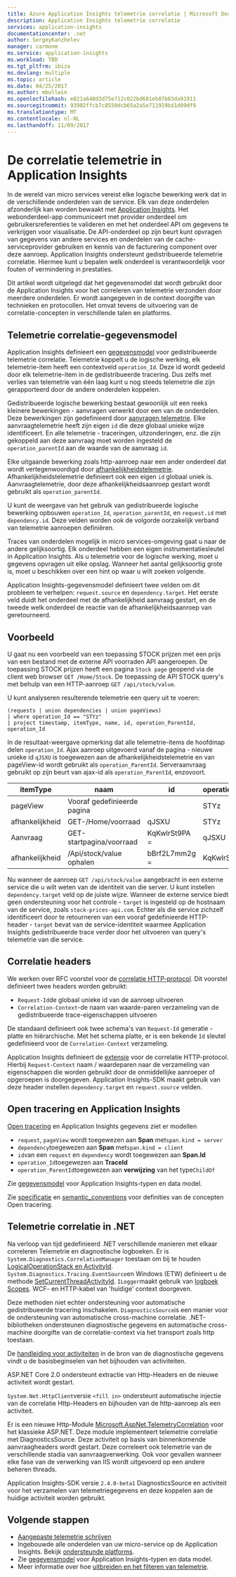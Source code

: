 ```yaml
---
title: Azure Application Insights telemetrie correlatie | Microsoft Docs
description: Application Insights telemetrie correlatie
services: application-insights
documentationcenter: .net
author: SergeyKanzhelev
manager: carmonm
ms.service: application-insights
ms.workload: TBD
ms.tgt_pltfrm: ibiza
ms.devlang: multiple
ms.topic: article
ms.date: 04/25/2017
ms.author: mbullwin
ms.openlocfilehash: e821a640d3d75e712c022bd681eb07b83da91911
ms.sourcegitcommit: 93902ffcb7c8550dcb65a2a5e711919bd1d09df9
ms.translationtype: MT
ms.contentlocale: nl-NL
ms.lasthandoff: 11/09/2017
---
```

# <a name="telemetry-correlation-in-application-insights"></a>De correlatie telemetrie in Application Insights

In de wereld van micro services vereist elke logische bewerking werk dat in de verschillende onderdelen van de service. Elk van deze onderdelen afzonderlijk kan worden bewaakt met [Application Insights](app-insights-overview.md). Het webonderdeel-app communiceert met provider onderdeel om gebruikersreferenties te valideren en met het onderdeel API om gegevens te verkrijgen voor visualisatie. De API-onderdeel op zijn beurt kunt opvragen van gegevens van andere services en onderdelen van de cache-serviceprovider gebruiken en kennis van de facturering component over deze aanroep. Application Insights ondersteunt gedistribueerde telemetrie correlatie. Hiermee kunt u bepalen welk onderdeel is verantwoordelijk voor fouten of vermindering in prestaties.

Dit artikel wordt uitgelegd dat het gegevensmodel dat wordt gebruikt door de Application Insights voor het correleren van telemetrie verzonden door meerdere onderdelen. Er wordt aangegeven in de context doorgifte van technieken en protocollen. Het omvat tevens de uitvoering van de correlatie-concepten in verschillende talen en platforms.

## <a name="telemetry-correlation-data-model"></a>Telemetrie correlatie-gegevensmodel

Application Insights definieert een [gegevensmodel](application-insights-data-model.md) voor gedistribueerde telemetrie correlatie. Telemetrie koppelt u de logische werking, elk telemetrie-item heeft een contextveld `operation_Id`. Deze id wordt gedeeld door elk telemetrie-item in de gedistribueerde tracering. Dus zelfs met verlies van telemetrie van één laag kunt u nog steeds telemetrie die zijn gerapporteerd door de andere onderdelen koppelen.

Gedistribueerde logische bewerking bestaat gewoonlijk uit een reeks kleinere bewerkingen - aanvragen verwerkt door een van de onderdelen. Deze bewerkingen zijn gedefinieerd door [aanvragen telemetrie](application-insights-data-model-request-telemetry.md). Elke aanvraagtelemetrie heeft zijn eigen `id` die deze globaal unieke wijze identificeert. En alle telemetrie - traceringen, uitzonderingen, enz. die zijn gekoppeld aan deze aanvraag moet worden ingesteld de `operation_parentId` aan de waarde van de aanvraag `id`.

Elke uitgaande bewerking zoals http-aanroep naar een ander onderdeel dat wordt vertegenwoordigd door [afhankelijkheidstelemetrie](application-insights-data-model-dependency-telemetry.md). Afhankelijkheidstelemetrie definieert ook een eigen `id` globaal uniek is. Aanvraagtelemetrie, door deze afhankelijkheidsaanroep gestart wordt gebruikt als `operation_parentId`.

U kunt de weergave van het gebruik van gedistribueerde logische bewerking opbouwen `operation_Id`, `operation_parentId`, en `request.id` met `dependency.id`. Deze velden worden ook de volgorde oorzakelijk verband van telemetrie aanroepen definiëren.

Traces van onderdelen mogelijk in micro services-omgeving gaat u naar de andere gelijksoortig. Elk onderdeel hebben een eigen instrumentatiesleutel in Application Insights. Als u telemetrie voor de logische werking, moet u gegevens opvragen uit elke opslag. Wanneer het aantal gelijksoortig grote is, moet u beschikken over een hint op waar u wilt zoeken volgende.

Application Insights-gegevensmodel definieert twee velden om dit probleem te verhelpen: `request.source` en `dependency.target`. Het eerste veld duidt het onderdeel met de afhankelijkheid aanvraag gestart, en de tweede welk onderdeel de reactie van de afhankelijkheidsaanroep van geretourneerd.


## <a name="example"></a>Voorbeeld

U gaat nu een voorbeeld van een toepassing STOCK prijzen met een prijs van een bestand met de externe API voorraden API aangeroepen. De toepassing STOCK prijzen heeft een pagina `Stock page` geopend via de client web browser `GET /Home/Stock`. De toepassing de API STOCK query's met behulp van een HTTP-aanroep `GET /api/stock/value`.

U kunt analyseren resulterende telemetrie een query uit te voeren:

```
(requests | union dependencies | union pageViews) 
| where operation_Id == "STYz"
| project timestamp, itemType, name, id, operation_ParentId, operation_Id
```

In de resultaat-weergave opmerking dat alle telemetrie-items de hoofdmap delen `operation_Id`. Ajax aanroep uitgevoerd vanaf de pagina - nieuwe unieke id `qJSXU` is toegewezen aan de afhankelijkheidstelemetrie en van pageView-id wordt gebruikt als `operation_ParentId`. Serveraanvraag gebruikt op zijn beurt van ajax-id als `operation_ParentId`, enzovoort.

| itemType   | naam                      | id           | operation_ParentId | operation_Id |
|------------|---------------------------|--------------|--------------------|--------------|
| pageView   | Vooraf gedefinieerde pagina                |              | STYz               | STYz         |
| afhankelijkheid | GET-/Home/voorraad           | qJSXU        | STYz               | STYz         |
| Aanvraag    | GET-startpagina/voorraad            | KqKwlrSt9PA = | qJSXU              | STYz         |
| afhankelijkheid | /Api/stock/value ophalen      | bBrf2L7mm2g = | KqKwlrSt9PA =       | STYz         |

Nu wanneer de aanroep `GET /api/stock/value` aangebracht in een externe service die u wilt weten van de identiteit van die server. U kunt instellen `dependency.target` veld op de juiste wijze. Wanneer de externe service biedt geen ondersteuning voor het controle - `target` is ingesteld op de hostnaam van de service, zoals `stock-prices-api.com`. Echter als die service zichzelf identificeert door te retourneren van een vooraf gedefinieerde HTTP-header - `target` bevat van de service-identiteit waarmee Application Insights gedistribueerde trace verder door het uitvoeren van query's telemetrie van die service. 

## <a name="correlation-headers"></a>Correlatie headers

We werken over RFC voorstel voor de [correlatie HTTP-protocol](https://github.com/lmolkova/correlation/blob/master/http_protocol_proposal_v1.md). Dit voorstel definieert twee headers worden gebruikt:

- `Request-Id`de globaal unieke id van de aanroep uitvoeren
- `Correlation-Context`-de naam van waarde-paren verzameling van de gedistribueerde trace-eigenschappen uitvoeren

De standaard definieert ook twee schema's van `Request-Id` generatie - platte en hiërarchische. Met het schema platte, er is een bekende `Id` sleutel gedefinieerd voor de `Correlation-Context` verzameling.

Application Insights definieert de [extensie](https://github.com/lmolkova/correlation/blob/master/http_protocol_proposal_v2.md) voor de correlatie HTTP-protocol. Hierbij `Request-Context` naam / waardeparen naar de verzameling van eigenschappen die worden gebruikt door de onmiddellijke aanroeper of opgeroepen is doorgegeven. Application Insights-SDK maakt gebruik van deze header instellen `dependency.target` en `request.source` velden.

## <a name="open-tracing-and-application-insights"></a>Open tracering en Application Insights

[Open tracering](http://opentracing.io/) en Application Insights gegevens ziet er modellen 

- `request`, `pageView` wordt toegewezen aan **Span** met`span.kind = server`
- `dependency`toegewezen aan **Span** met`span.kind = client`
- `id`van een `request` en `dependency` wordt toegewezen aan **Span.Id**
- `operation_Id`toegewezen aan **TraceId**
- `operation_ParentId`toegewezen aan **verwijzing** van het type`ChildOf`

Zie [gegevensmodel](application-insights-data-model.md) voor Application Insights-typen en data model.

Zie [specificatie](https://github.com/opentracing/specification/blob/master/specification.md) en [semantic_conventions](https://github.com/opentracing/specification/blob/master/semantic_conventions.md) voor definities van de concepten Open tracering.


## <a name="telemetry-correlation-in-net"></a>Telemetrie correlatie in .NET

Na verloop van tijd gedefinieerd .NET verschillende manieren met elkaar correleren Telemetrie en diagnostische logboeken. Er is `System.Diagnostics.CorrelationManager` toestaan om bij te houden [LogicalOperationStack en ActivityId](https://msdn.microsoft.com/library/system.diagnostics.correlationmanager.aspx). `System.Diagnostics.Tracing.EventSource`en Windows (ETW) definieert u de methode [SetCurrentThreadActivityId](https://msdn.microsoft.com/library/system.diagnostics.tracing.eventsource.setcurrentthreadactivityid.aspx). `ILogger`maakt gebruik van [logboek Scopes](https://docs.microsoft.com/aspnet/core/fundamentals/logging#log-scopes). WCF- en HTTP-kabel van 'huidige' context doorgeven.

Deze methoden niet echter ondersteuning voor automatische gedistribueerde tracering inschakelen. `DiagnosticsSource`is een manier voor de ondersteuning van automatische cross-machine correlatie. .NET-bibliotheken ondersteunen diagnostische gegevens en automatische cross-machine doorgifte van de correlatie-context via het transport zoals http toestaan.

De [handleiding voor activiteiten](https://github.com/dotnet/corefx/blob/master/src/System.Diagnostics.DiagnosticSource/src/ActivityUserGuide.md) in de bron van de diagnostische gegevens vindt u de basisbeginselen van het bijhouden van activiteiten. 

ASP.NET Core 2.0 ondersteunt extractie van Http-Headers en de nieuwe activiteit wordt gestart. 

`System.Net.HttpClient`versie `<fill in>` ondersteunt automatische injectie van de correlatie Http-Headers en bijhouden van de http-aanroep als een activiteit.

Er is een nieuwe Http-Module [Microsoft.AspNet.TelemetryCorrelation](https://www.nuget.org/packages/Microsoft.AspNet.TelemetryCorrelation/) voor het klassieke ASP.NET. Deze module implementeert telemetrie correlatie met DiagnosticsSource. Deze activiteit op basis van binnenkomende aanvraagheaders wordt gestart. Deze correleert ook telemetrie van de verschillende stadia van aanvraagverwerking. Ook voor gevallen wanneer elke fase van de verwerking van IIS wordt uitgevoerd op een andere beheren threads.

Application Insights-SDK versie `2.4.0-beta1` DiagnosticsSource en activiteit voor het verzamelen van telemetriegegevens en deze koppelen aan de huidige activiteit worden gebruikt. 

## <a name="next-steps"></a>Volgende stappen

- [Aangepaste telemetrie schrijven](app-insights-api-custom-events-metrics.md)
- Ingebouwde alle onderdelen van uw micro-service op de Application Insights. Bekijk [ondersteunde platforms](app-insights-platforms.md).
- Zie [gegevensmodel](application-insights-data-model.md) voor Application Insights-typen en data model.
- Meer informatie over hoe [uitbreiden en het filteren van telemetrie](app-insights-api-filtering-sampling.md).
